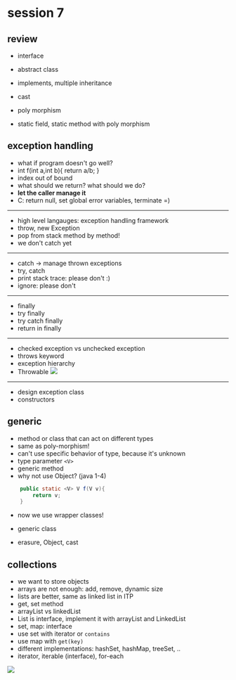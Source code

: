 # session 7

## review 
+ interface 
+ abstract class 
+ implements, multiple inheritance 
+ cast 
+ poly morphism 

+ static field, static method with poly morphism

## exception handling 
+ what if program doesn't go well?
+ int f(int a,int b){ return a/b; }
+ index out of bound 
+ what should we return? what should we do?
+ **let the caller manage it**
+ C: return null, set global error variables, terminate =)
-----
+ high level langauges: exception handling framework
+ throw, new Exception
+ pop from stack method by method!
+ we don't catch yet
-----
+ catch -> manage thrown exceptions
+ try, catch
+ print stack trace: please don't :)
+ ignore: please don't
----
+ finally
+ try finally
+ try catch finally 
+ return in finally
-------
+ checked exception vs unchecked exception 
+ throws keyword 
+ exception hierarchy
+ Throwable
![](https://i.stack.imgur.com/GsVNp.jpg)
-------
+ design exception class 
+ constructors


## generic 
+ method or class that can act on different types
+ same as poly-morphism! 
+ can't use specific behavior of type, because it's unknown 
+ type parameter `<V>`
+ generic method
+ why not use Object? (java 1-4)
```java
    public static <V> V f(V v){
        return v;
    }
```

+ now we use wrapper classes!

+ generic class
+ erasure, Object, cast

## collections 
+ we want to store objects 
+ arrays are not enough: add, remove, dynamic size
+ lists are better, same as linked list in ITP
+ get, set method
+ arrayList vs linkedList 
+ List is interface, implement it with arrayList and LinkedList
+ set, map: interface 
+ use set with iterator or `contains`
+ use map with `get(key)`
+ different implementations: hashSet, hashMap, treeSet, ..
+ iterator, iterable (interface), for-each

![](https://dzone.com/storage/temp/1821372-class-and-interface-hierarchy.png)

